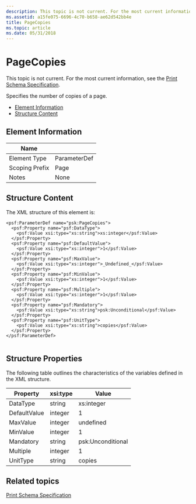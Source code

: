 ```yaml
---
description: This topic is not current. For the most current information, see the Print Schema Specification.
ms.assetid: a15fe075-6696-4c70-b658-ae62d542bb4e
title: PageCopies
ms.topic: article
ms.date: 05/31/2018
---
```


# PageCopies

This topic is not current. For the most current information, see the [Print Schema Specification](https://www.microsoft.com/whdc/xps/printschema.mspx).

Specifies the number of copies of a page.

-   [Element Information](#element-information)
-   [Structure Content](#structure-content)

## Element Information



| Name                       |                         |
|----------------------------|-------------------------|
| Element Type <br/>   | ParameterDef<br/> |
| Scoping Prefix <br/> | Page<br/>         |
| Notes <br/>          | None<br/>         |



 

## Structure Content

The XML structure of this element is:

``` syntax
<psf:ParameterDef name="psk:PageCopies">
  <psf:Property name="psf:DataType">
    <psf:Value xsi:type="xs:string">xs:integer</psf:Value>
  </psf:Property>
  <psf:Property name="psf:DefaultValue">
    <psf:Value xsi:type="xs:integer">1</psf:Value>
  </psf:Property>
  <psf:Property name="psf:MaxValue">
    <psf:Value xsi:type="xs:integer">_Undefined_</psf:Value>
  </psf:Property>
  <psf:Property name="psf:MinValue">
    <psf:Value xsi:type="xs:integer">1</psf:Value>
  </psf:Property>
  <psf:Property name="psf:Multiple">
    <psf:Value xsi:type="xs:integer">1</psf:Value>
  </psf:Property>
  <psf:Property name="psf:Mandatory">
    <psf:Value xsi:type="xs:string">psk:Unconditional</psf:Value>
  </psf:Property>
  <psf:Property name="psf:UnitType">
    <psf:Value xsi:type="xs:string">copies</psf:Value>
  </psf:Property>
</psf:ParameterDef>
      
```

## Structure Properties

The following table outlines the characteristics of the variables defined in the XML structure.



| Property                | xsi:type           | Value                        |
|-------------------------|--------------------|------------------------------|
| DataType<br/>     | string<br/>  | xs:integer<br/>        |
| DefaultValue<br/> | integer<br/> | 1<br/>                 |
| MaxValue<br/>     | integer<br/> | undefined<br/>         |
| MinValue<br/>     | integer<br/> | 1<br/>                 |
| Mandatory<br/>    | string<br/>  | psk:Unconditional<br/> |
| Multiple<br/>     | integer<br/> | 1<br/>                 |
| UnitType<br/>     | string<br/>  | copies<br/>            |



 

## Related topics

<dl> <dt>

[Print Schema Specification](https://www.microsoft.com/whdc/xps/printschema.mspx)
</dt> </dl>

 

 




